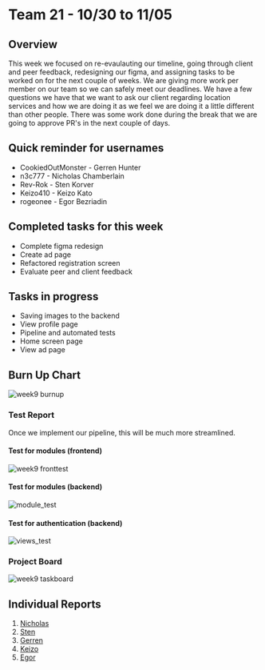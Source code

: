 # Team 21 - 10/30 to 11/05

## Overview

This week we focused on re-evaulauting our timeline, going through client and peer feedback, redesigning our figma, and assigning tasks to be worked on for the next couple of weeks. We are giving more work per member on our team so we can safely meet our deadlines. We have a few questions we have that we want to ask our client regarding location services and how we are doing it as we feel we are doing it a little different than other people. There was some work done during the break that we are going to approve PR's in the next couple of days. 

## Quick reminder for usernames

* CookiedOutMonster - Gerren Hunter
* n3c777 - Nicholas Chamberlain
* Rev-Rok - Sten Korver
* Keizo410 - Keizo Kato
* rogeonee - Egor Bezriadin

## Completed tasks for this week

- Complete figma redesign
- Create ad page
- Refactored registration screen
- Evaluate peer and client feedback
  
## Tasks in progress

- Saving images to the backend
- View profile page
- Pipeline and automated tests
- Home screen page
- View ad page 

## Burn Up Chart
![week9 burnup](https://github.com/COSC-499-W2023/year-long-project-team-21/assets/90278067/b0ace1fc-947b-4b99-84b7-7eabd0623bff)

### Test Report

Once we implement our pipeline, this will be much more streamlined. 

#### Test for modules (frontend)
![week9 fronttest](https://github.com/COSC-499-W2023/year-long-project-team-21/assets/90278067/f5d974be-dc3d-4ab6-af05-0c0ed5ff9a42)

#### Test for modules (backend)
![module_test](https://github.com/COSC-499-W2023/year-long-project-team-21/assets/44909431/7abb3098-0165-47c8-8782-174597ae37e8)

#### Test for authentication (backend) 
![views_test](https://github.com/COSC-499-W2023/year-long-project-team-21/assets/44909431/4e7ade34-e362-4a90-b5e4-7788ce4c9fd2)

### Project Board
![week9 taskboard](https://github.com/COSC-499-W2023/year-long-project-team-21/assets/90278067/3c439a0e-1fe0-41f6-a5ae-e90bd7384bdb)


## Individual Reports

1. [Nicholas](../personal%20log/Nicholas_Report.md)
2. [Sten](../personal%20log/Sten_Report.md)
3. [Gerren](../personal%20log/Gerren_Report.md)
4. [Keizo](../personal%20log/Keizo_Report.md)
5. [Egor](../personal%20log/Egor_Report.md)
